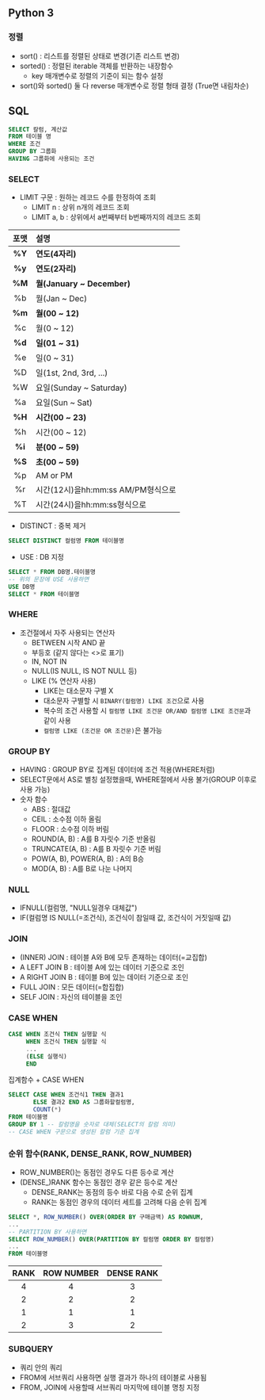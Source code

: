## Python 3

### 정렬
* sort() : 리스트를 정렬된 상태로 변경(기존 리스트 변경)
* sorted() : 정렬된 iterable 객체를 반환하는 내장함수
    - key 매개변수로 정렬의 기준이 되는 함수 설정
* sort()와 sorted() 둘 다 reverse 매개변수로 정렬 형태 결정 (True면 내림차순)

## SQL
```SQL
SELECT 칼럼, 계산값
FROM 테이블 명
WHERE 조건
GROUP BY 그룹화
HAVING 그룹화에 사용되는 조건
```
### SELECT
* LIMIT 구문 : 원하는 레코드 수를 한정하여 조회
    - LIMIT n : 상위 n개의 레코드 조회
    - LIMIT a, b : 상위에서 a번째부터 b번째까지의 레코드 조회

|포맷|설명|
|:---:|:---|
|**%Y**|**연도(4자리)**|
|**%y**|**연도(2자리)**|
|**%M**|**월(January ~ December)**|
|%b|월(Jan ~ Dec)|
|**%m**|**월(00 ~ 12)**|
|%c|월(0 ~ 12)|
|**%d**|**일(01 ~ 31)**|
|%e|일(0 ~ 31)|
|%D|일(1st, 2nd, 3rd, ...)|
|%W|요일(Sunday ~ Saturday)|
|%a|요일(Sun ~ Sat)|
|**%H**|**시간(00 ~ 23)**|
|%h|시간(00 ~ 12)|
|**%i**|**분(00 ~ 59)**|
|**%S**|**초(00 ~ 59)**|
|%p|AM or PM|
|%r|시간(12시)을hh:mm:ss AM/PM형식으로|
|%T|시간(24시)을hh:mm:ss형식으로|

* DISTINCT : 중복 제거
```SQL
SELECT DISTINCT 컬럼명 FROM 테이블명
```

* USE : DB 지정
```SQL
SELECT * FROM DB명.테이블명
-- 위의 문장에 USE 사용하면
USE DB명
SELECT * FROM 테이블명
```

### WHERE
* 조건절에서 자주 사용되는 연산자
    - BETWEEN 시작 AND 끝
    - 부등호 (같지 않다는 <>로 표기)
    - IN, NOT IN
    - NULL(IS NULL, IS NOT NULL 등)
    - LIKE (% 연산자 사용)
        - LIKE는 대소문자 구별 X
        - 대소문자 구별할 시 `BINARY(컬럼명) LIKE 조건`으로 사용
        - 복수의 조건 사용할 시 `컬럼명 LIKE 조건문 OR/AND 컬럼명 LIKE 조건문`과 같이 사용
        - `컬럼명 LIKE (조건문 OR 조건문)`은 불가능

### GROUP BY
* HAVING : GROUP BY로 집계된 데이터에 조건 적용(WHERE처럼)
* SELECT문에서 AS로 별칭 설정했을때, WHERE절에서 사용 불가(GROUP 이후로 사용 가능)
* 숫자 함수
    - ABS : 절대값
    - CEIL : 소수점 이하 올림
    - FLOOR : 소수점 이하 버림
    - ROUND(A, B) : A를 B 자릿수 기준 반올림
    - TRUNCATE(A, B) : A를 B 자릿수 기준 버림
    - POW(A, B), POWER(A, B) : A의 B승
    - MOD(A, B) : A를 B로 나눈 나머지

### NULL
* IFNULL(컬럼명, "NULL일경우 대체값")
* IF(컬럼명 IS NULL(=조건식), 조건식이 참일때 값, 조건식이 거짓일때 값)

### JOIN
* (INNER) JOIN : 테이블 A와 B에 모두 존재하는 데이터(=교집합)
* A LEFT JOIN B : 테이블 A에 있는 데이터 기준으로 조인
* A RIGHT JOIN B : 테이블 B에 있는 데이터 기준으로 조인
* FULL JOIN : 모든 데이터(=합집합)
* SELF JOIN : 자신의 테이블을 조인

### CASE WHEN
```sql
CASE WHEN 조건식 THEN 실행할 식
     WHEN 조건식 THEN 실행할 식
     ...
     (ELSE 실행식)
     END
```
집계함수 + CASE WHEN
```SQL
SELECT CASE WHEN 조건식1 THEN 결과1
       ELSE 결과2 END AS 그룹화할컬럼명,
       COUNT(*)
FROM 테이블명
GROUP BY 1 -- 칼럼명을 숫자로 대체(SELECT의 칼럼 의미)
-- CASE WHEN 구문으로 생성된 칼럼 기준 집계
```

### 순위 함수(RANK, DENSE_RANK, ROW_NUMBER)
* ROW_NUMBER()는 동점인 경우도 다른 등수로 계산
* (DENSE_)RANK 함수는 동점인 경우 같은 등수로 계산
    - DENSE_RANK는 동점의 등수 바로 다음 수로 순위 집계
    - RANK는 동점인 경우의 데이터 세트를 고려해 다음 순위 집계 
```sql
SELECT *, ROW_NUMBER() OVER(ORDER BY 구매금액) AS ROWNUM,
...
-- PARTITION BY 사용하면
SELECT ROW_NUMBER() OVER(PARTITION BY 컬럼명 ORDER BY 컬럼명)
...
FROM 테이블명
```
|RANK|ROW NUMBER|DENSE RANK|
|:---:|:---:|:---:|
|4|4|3|
|2|2|2|
|1|1|1|
|2|3|2|

### SUBQUERY
- 쿼리 안의 쿼리
- FROM에 서브쿼리 사용하면 실행 결과가 하나의 테이블로 사용됨
- FROM, JOIN에 사용할때 서브쿼리 마지막에 테이블 명칭 지정

